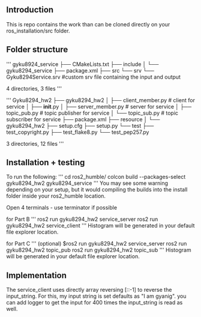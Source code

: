## Introduction

This is repo contains the work than can be cloned directly on your ros_installation/src folder. 

## Folder structure
'''
gyku8924_service
├── CMakeLists.txt
├── include
│   └── gyku8294_service 
├── package.xml
├── src
└── srv
	└── Gyku8294Service.srv #custom srv file containing the input and output

4 directories, 3 files
'''

'''
Gyku8294_hw2
├── gyku8294_hw2
│   ├── client_member.py # client for service
│   ├── __init__.py
│   ├── server_member.py # server for service
│   ├── topic_pub.py # topic publisher for service
│   └── topic_sub.py # topic subscriber for service
├── package.xml
├── resource
│   └── gyku8294_hw2
├── setup.cfg
├── setup.py
└── test
	├── test_copyright.py
	├── test_flake8.py
	└── test_pep257.py

3 directories, 12 files
'''

## Installation + testing
To run the following:
'''
cd ros2_humble/
colcon build --packages-select gyku8294_hw2 gyku8294_service
'''
You may see some warning depending on your setup, but it would compiling the builds into the install folder inside your ros2_humble location. 

Open 4 terminals - use terminator if possible 

for Part B
'''
ros2 run gyku8294_hw2 service_server 
ros2 run gyku8294_hw2 service_client
''' 
Histogram will be generated in your default file explorer location.

for Part C
'''
(optional) $ros2 run gyku8294_hw2 service_server 
ros2 run gyku8294_hw2 topic_pub
ros2 run gyku8294_hw2 topic_sub
'''
Histogram will be generated in your default file explorer location.


## Implementation
The service_client uses directly array reversing [::-1] to reverse the input_string. 
For this, my input string is set defaults as "I am gyanig". you can add logger to get the input for 400 times the input_string is read as well.



